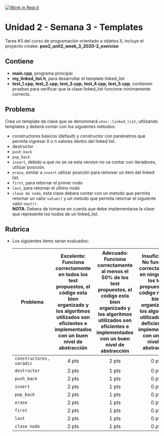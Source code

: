 [![Work in Repl.it](https://classroom.github.com/assets/work-in-replit-14baed9a392b3a25080506f3b7b6d57f295ec2978f6f33ec97e36a161684cbe9.svg)](https://classroom.github.com/online_ide?assignment_repo_id=4791449&assignment_repo_type=AssignmentRepo)
# Unidad 2 - Semana 3 - Templates
Tarea #3 del curso de programación orientado a objetos II, incluye el proyecto cmake: **poo2_unit2_week_3_2020-2_exercise**

## Contiene
- **main.cpp**, programa principal.  
- **my_linked_list.h**, para desarrollar el template linked_list   
- **test_1.cpp, test_2.cpp, test_3.cpp, test_4.cpp, test_5.cpp**, contienen pruebas para verificar que la clase linked_list funcione minimamente correcto.  

## Problema 
Crea un template de clase que se denominará `utec::linked_list`, utilizando templates y deberá contar con los siguientes métodos:
- constructores básicos (default) y constructor con parámetros que permita ingresar 0 o n valores dentro del linked list.
- destructor
- `push_back`
- `pop_back`
- `insert`, debido a que no se va esta version no va contar con iteradores, utilizar posición.
- `erase`, similar a `insert` utilizar posición para remover un item del linked list.
- `first`, para retornar el primer nodo  
- `last`, para retornar el ultimo nodo
- `clase de nodo`, esta clase debera contar con un metodo que permita retornar un valor `value()` y un metodo que permita retornar el siguiente valor `next()`.  
**NOTA**: Debera de tomarse en cuenta que debe implementarse la clase que represente los nodos de un linked_list.
## Rubrica  
- Los siguientes items seran evaluados:  

    |Problema|Excelente: Funciona correctamente en todos los test propuestos, el código esta bien organizado y los algoritmos utilizados son eficientes e implementados con un buen nivel de abstracción|Adecuado: Funciona correctamente al menos el 50% de los test propuestos, el código esta bien organizado y los algoritmos utilizados son eficientes e implementados con un buen nivel de abstracción|Insuficiente: No funciona correctamente en ninguno de los test propuestos, el código no esta bien organizado y los algoritmos utilizados son deficientes e implementados con un bajo nivel de abstracción|
    |--|:--:|:--:|:--:|
    |`constructores, varadic` |4 pts |2 pts |0 pts|
    |`destructor` |2 pts |1 pts |0 pts|
    |`push_back` |2 pts |1 pts |0 pts|
    |`insert` |2 pts |1 pts |0 pts|
    |`pop_back` |2 pts |1 pts |0 pts|
    |`erase` |2 pts |1 pts |0 pts|
    |`first` |2 pts |1 pts |0 pts|
    |`last` |2 pts |1 pts |0 pts |
    |`clase nodo` |2 pts |1 pts |0 pts |
    
